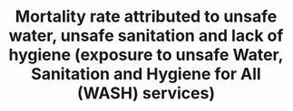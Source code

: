 ---
title: >-
  Mortality  rate  attributed  to  unsafe  water,  unsafe  sanitation  and  lack  of  hygiene  (exposure  to  unsafe  Water,  Sanitation  and  Hygiene  for  All  (WASH)  services)
permalink: /3-9-2/
sdg_goal: 3
layout: indicator
indicator: 3.9.2
indicator_variable: null
graph: null
graph_type_description: EPA  does  not  have  data
graph_status_notes: unk
variable_description: null
variable_notes: null
un_designated_tier: '2'
un_custodial_agency: 'WHO  (Partnering  Agencies:  UNEP)'
target_id: '3.9'
has_metadata: false
goal_meta_link: 'http://unstats.un.org/sdgs/files/metadata-compilation/Metadata-Goal-3.pdf'
goal_meta_link_page: 35
indicator_name: >-
  Mortality  rate  attributed  to  unsafe  water,  unsafe  sanitation  and  lack  of  hygiene  (exposure  to  unsafe  Water,  Sanitation  and  Hygiene  for  All  (WASH)  services)
target: >-
  By  2030,  substantially  reduce  the  number  of  deaths  and  illnesses  from  hazardous  chemicals  and  air,  water  and  soil  pollution  and  contamination.
source_title: null
source_notes: null
published: true  

---